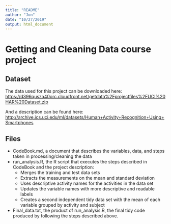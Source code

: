 ```yaml
---
title: "README"
author: "Jon"
date: "10/27/2019"
output: html_document
---
```

# Getting and Cleaning Data course project

## Dataset
The data used for this project can be downloaded here:
https://d396qusza40orc.cloudfront.net/getdata%2Fprojectfiles%2FUCI%20HAR%20Dataset.zip

And a description can be found here:
http://archive.ics.uci.edu/ml/datasets/Human+Activity+Recognition+Using+Smartphones

## Files
* CodeBook.md, a document that describes the variables, data, and steps taken in processing/cleaning the data
* run_analysis.R, the R script that executes the steps described in CodeBook and the project description:
    + Merges the training and test data sets
    + Extracts the measurements on the mean and standard deviation
    + Uses descriptive activity names for the activities in the data set
    + Updates the variable names with more descriptive and readable labels
    + Creates a second independent tidy data set with the mean of each variable grouped by activity and subject
* Final_data.txt, the product of run_analysis.R, the final tidy code produced by following the steps described above.
